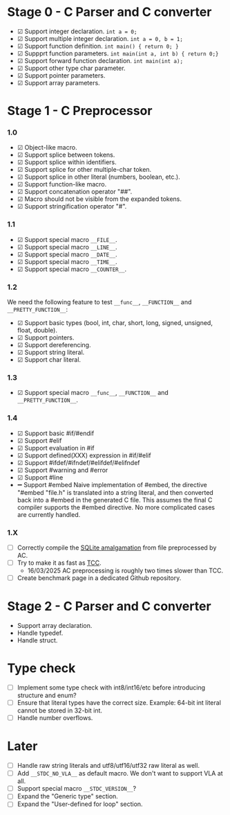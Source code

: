 
# Stage 0 - C Parser and C converter

 - ☑ Support integer declaration. `int a = 0;`
 - ☑ Support multiple integer declaration. `int a = 0, b = 1;`
 - ☑ Support function definition. `int main() { return 0; }`
 - ☑ Suppprt function parameters. `int main(int a, int b) { return 0;}`
 - ☑ Support forward function declaration. `int main(int a);`
 - ☑ Support other type char parameter.
 - ☑ Support pointer parameters.
 - ☑ Support array parameters.

# Stage 1 - C Preprocessor

### 1.0

 - ☑ Object-like macro.
 - ☑ Support splice between tokens.
 - ☑ Support splice within identifiers.
 - ☑ Support splice for other multiple-char token.
 - ☑ Support splice in other literal (numbers, boolean, etc.).
 - ☑ Support function-like macro.
 - ☑ Support concatenation operator "##".
 - ☑ Macro should not be visible from the expanded tokens.
 - ☑ Support stringification operator "#".

### 1.1

 - ☑ Support special macro `__FILE__`.
 - ☑ Support special macro `__LINE__`.
 - ☑ Support special macro `__DATE__`.
 - ☑ Support special macro `__TIME__`.
 - ☑ Support special macro `__COUNTER__`.

### 1.2

We need the following feature to test `__func__`, `__FUNCTION__` and `__PRETTY_FUNCTION__`:

 - ☑ Support basic types (bool, int, char, short, long, signed, unsigned, float, double).
 - ☑ Support pointers.
 - ☑ Support dereferencing.
 - ☑ Support string literal.
 - ☑ Support char literal.

### 1.3

 - ☑ Support special macro `__func__`, `__FUNCTION__` and `__PRETTY_FUNCTION__`.

### 1.4

 - ☑ Support basic #if/#endif
 - ☑ Support #elif
 - ☑ Support evaluation in #if
 - ☑ Support defined(XXX) expression in #if/#elif
 - ☑ Support #ifdef/#ifndef/#elifdef/#elifndef
 - ☑ Support #warning and #error
 - ☑ Support #line
 - ➖ Support #embed
     Naive implementation of #embed, the directive "#embed "file.h" is translated into a string literal,
     and then converted back into a #embed in the generated C file.
     This assumes the final C compiler supports the #embed directive.
     No more complicated cases are currently handled.
 
### 1.X

 - ☐ Correctly compile the [SQLite amalgamation](https://www.sqlite.org/download.html) from file preprocessed by AC.
 - ☐ Try to make it as fast as [TCC](https://bellard.org/tcc/).
    - 16/03/2025 AC preprocessing is roughly two times slower than TCC.
 - ☐ Create benchmark page in a dedicated Github repository.

# Stage 2 - C Parser and C converter

 - Support array declaration.
 - Handle typedef.
 - Handle struct.
    
# Type check

 - ☐ Implement some type check with int8/int16/etc before introducing structure and enum?
 - ☐ Ensure that literal types have the correct size. Example: 64-bit int literal cannot be stored in 32-bit int.
 - ☐ Handle number overflows.

# Later

 - ☐ Handle raw string literals and utf8/utf16/utf32 raw literal as well.
 - ☐ Add `__STDC_NO_VLA__` as default macro. We don't want to support VLA at all.
 - ☐ Support special macro `__STDC_VERSION__`?
 - ☐ Expand the "Generic type" section.
 - ☐ Expand the "User-defined for loop" section.

